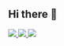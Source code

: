## Hi there 👋

<p>
  <a href="https://stackoverflow.com/users/21215843/lakshya-agarwal">
    <img src="https://img.shields.io/badge/-Lakshya-agarwal-f48024?style=flat-square&labelColor=f48024&logo=stackoverflow&logoColor=white&link=https://stackoverflow.com/users/21215843/lakshya-agarwal">
   <a/>
  <a href="https://www.linkedin.com/in/lakshya6378/">
    <img src="https://img.shields.io/badge/-lakshya6378-blue?style=flat-square&logo=Linkedin&logoColor=white&link=https://www.linkedin.com/in/lakshya6378/">
  <a/>
   <a href="mailto:agarwallakshya99@gmail.com">
    <img src="https://img.shields.io/badge/-agarwallakshya99@gmail.com-c14438?style=flat-square&logo=Gmail&logoColor=white&link=mailto:agarwallakshya99@gmail.com">
   <a/>
</p>
<!--
**lakshya6378/lakshya6378** is a ✨ _special_ ✨ repository because its `README.md` (this file) appears on your GitHub profile.

Here are some ideas to get you started:

- 🔭 I’m currently working on ...
- 🌱 I’m currently learning ...
- 👯 I’m looking to collaborate on ...
- 🤔 I’m looking for help with ...
- 💬 Ask me about ...
- 📫 How to reach me: ...
- 😄 Pronouns: ...
- ⚡ Fun fact: ...
-->
